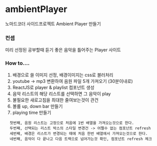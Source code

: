 # ambientPlayer

노마드코더 사이드프로젝트 Ambient Player 만들기

### 컨셉

미리 선정된 공부할때 듣기 좋은 음악을 틀어주는 Player 사이트

### How to....

1. 배경으로 쓸 이미지 선정, 배경이미지는 css로 블러처리
2. youtube -> mp3 변환하여 음원 파일 5개 가져오기 (30분이내로)
3. ReactJS로 player & playlist 컴포넌트 생성
4. 음악 리스트의 해당 리스트를 선택하면 그 음악이 play
5. 불필요한 새로고침을 최대한 줄여보는것이 관건
6. 볼륨 up, down bar 만들기
7. playing time 만들기

```
  첫번째, 음원 리스트는 고정으로 처음에 1번 배열을 가져오는것으로 한다.
  두번째, 선택되는 리스트 박스의 스타일 변경건 -> 어쩔수 없는 컴포넌트 refresh
  세번째, 배경은 리스트가 변경되는 때에 처음 한번 배열에서 가져오는것으로 한다.
  네번째, 음악이 다 끝나고 다음 트랙으로 넘어가는것 확인, 컴포넌트 refresh 체크
```
